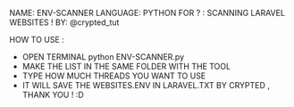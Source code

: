 NAME: ENV-SCANNER 
LANGUAGE: PYTHON 
FOR ? : SCANNING LARAVEL WEBSITES ! 
BY: @crypted_tut

HOW TO USE : 
- OPEN TERMINAL
 python ENV-SCANNER.py
- MAKE THE LIST IN THE SAME FOLDER WITH THE TOOL
- TYPE HOW MUCH THREADS YOU WANT TO USE
- IT WILL SAVE THE WEBSITES.ENV IN LARAVEL.TXT
BY CRYPTED , THANK YOU ! :D 
